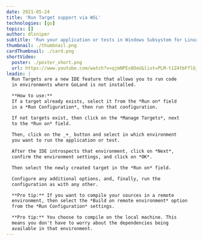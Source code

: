 ```yaml
---
date: 2021-05-24
title: 'Run Target support via WSL'
technologies: [go]
topics: []
author: dlsniper
subtitle: 'Run your application or tests in Windows Subsystem for Linux (WSL) with ease'
thumbnail: ./thumbnail.png
cardThumbnail: ./card.png
shortVideo:
  poster: ./poster_short.png
  url: https://www.youtube.com/watch?v=qjmNPEs0OoU&list=PLM-t1Z4tbFflGjn5Qzjjku5J7SX3p-nhY&index=1&t=0s
leadin: |
  Run Targets are a new IDE feature that allows you to run code
  in environments where GoLand is not installed.

  **How to use:**
  If a target already exists, select it from the *Run on* field
  in a *Run Configuration*, then run that configuration.

  If not targets exist, then click on the *Manage Targets*, next
  to the *Run on* field.
  
  Then, click on the _+_ button and select in which environment
  you want to run the application or test.

  After the IDE introspects that environment, click on *Next*,
  confirm the environment settings, and click on *OK*.

  Then select the newly created target in the *Run on* field.

  Configure any additional options, and, finally, run the
  configuration as with any other. 

  **Pro tip:** If you want to compile your sources in a remote
  environment, then select the *Build on remote environment* option
  from the *Run Configuration* settings.

  **Pro tip:** You choose to compile on the local machine. This
  means you don't have to worry about the dependencies being
  available in that environment. 
---
```

